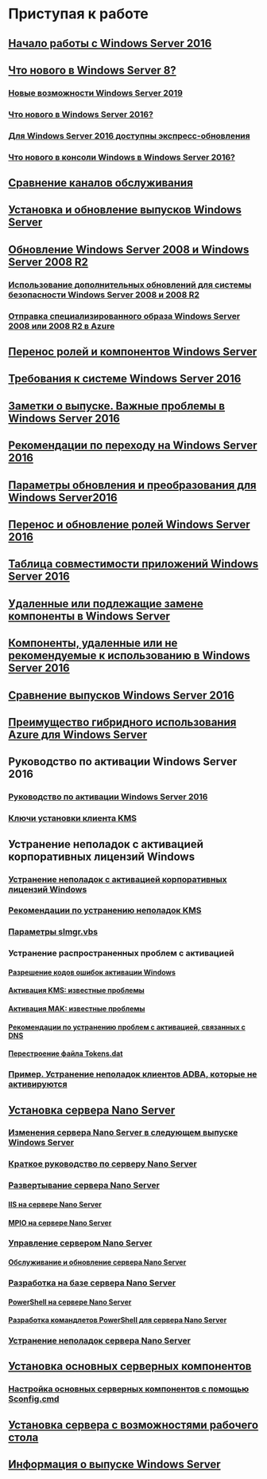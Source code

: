 # Приступая к работе
## [Начало работы с Windows Server 2016](Server-Basics.md)
## [Что нового в Windows Server 8?](whats-new-in-windows-server.md)
### [Новые возможности Windows Server 2019](../get-started-19/whats-new-19.md)
### [Что нового в Windows Server 2016?](whats-new-in-windows-server-2016.md)
### [Для Windows Server 2016 доступны экспресс-обновления](express-updates.md)
### [Что нового в консоли Windows в Windows Server 2016?](whats-new-in-console.md)
## [Сравнение каналов обслуживания](..\get-started-19\servicing-channels-19.md)
## [Установка и обновление выпусков Windows Server](Installation-and-Upgrade.md)
## [Обновление Windows Server 2008 и Windows Server 2008 R2](modernize-windows-server-2008.md)
### [Использование дополнительных обновлений для системы безопасности Windows Server 2008 и 2008 R2](extended-security-updates.md)
### [Отправка специализированного образа Windows Server 2008 или 2008 R2 в Azure](uploading-specialized-WS08-image-to-azure.md)
## [Перенос ролей и компонентов Windows Server](Migrate-Roles-and-Features.md)
## [Требования к системе Windows Server 2016](System-Requirements.md)
## [Заметки о выпуске. Важные проблемы в Windows Server 2016](Windows-Server-2016-GA-Release-Notes.md)
## [Рекомендации по переходу на Windows Server 2016](Recommendations-moving-to-Server2016.md)
## [Параметры обновления и преобразования для Windows Server2016](Supported-Upgrade-paths.md)
## [Перенос и обновление ролей Windows Server 2016](Server-Role-Upgradeability-Table.md)
## [Таблица совместимости приложений Windows Server 2016](Server-Application-compatibility.md)
## [Удаленные или подлежащие замене компоненты в Windows Server](../get-started-19/removed-features.md)
## [Компоненты, удаленные или не рекомендуемые к использованию в Windows Server 2016](Deprecated-Features.md)
## [Сравнение выпусков Windows Server 2016](2016-Edition-Comparison.md)
## [Преимущество гибридного использования Azure для Windows Server](azure-hybrid-benefit.md)
## Руководство по активации Windows Server 2016
### [Руководство по активации Windows Server 2016](Server-2016-activation.md)
### [Ключи установки клиента KMS](KMSclientkeys.md)
## Устранение неполадок с активацией корпоративных лицензий Windows
### [Устранение неполадок с активацией корпоративных лицензий Windows](activation-troubleshooting-guide.md)
### [Рекомендации по устранению неполадок KMS](activation-troubleshoot-kms-general.md)
### [Параметры slmgr.vbs](activation-slmgr-vbs-options.md)
### Устранение распространенных проблем с активацией
#### [Разрешение кодов ошибок активации Windows](activation-error-codes.md)
#### [Активация KMS: известные проблемы](activation-troubleshoot-KMS-issues.md)
#### [Активация MAK: известные проблемы](activation-troubleshoot-MAK-issues.md)
#### [Рекомендации по устранению проблем с активацией, связанных с DNS](common-troubleshooting-procedures-kms-dns.md)
#### [Перестроение файла Tokens.dat](activation-rebuild-tokens-dat-file.md)
### [Пример. Устранение неполадок клиентов ADBA, которые не активируются](activation-troubleshoot-adba-clients.md)
## [Установка сервера Nano Server](Getting-started-with-Nano-Server.md)
### [Изменения сервера Nano Server в следующем выпуске Windows Server](nano-in-semi-annual-channel.md)
### [Краткое руководство по серверу Nano Server](Nano-Server-Quick-start.md)
### [Развертывание сервера Nano Server](Deploy-Nano-Server.md)
#### [IIS на сервере Nano Server](IIS-on-Nano-Server.md)
#### [MPIO на сервере Nano Server](MPIO-on-Nano-Server.md)
### [Управление сервером Nano Server](Manage-Nano-Server.md)
#### [Обслуживание и обновление сервера Nano Server](Update-Nano-Server.md)
### [Разработка на базе сервера Nano Server](Developing-on-Nano-Server.md)
#### [PowerShell на сервере Nano Server](powershell-on-Nano-Server.md)
#### [Разработка командлетов PowerShell для сервера Nano Server](Developing-powershell-Cmdlets-for-Nano-Server.md)
### [Устранение неполадок сервера Nano Server](Troubleshooting-Nano-Server.md)
## [Установка основных серверных компонентов](Getting-started-with-Server-Core.md)
### [Настройка основных серверных компонентов с помощью Sconfig.cmd](Sconfig-on-WS2016.md)
## [Установка сервера с возможностями рабочего стола](Getting-started-with-Server-with-Desktop-Experience.md)
## [Информация о выпуске Windows Server](windows-server-release-info.md)
